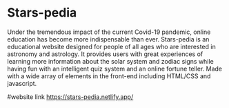 # Stars-pedia
Under the tremendous impact of the current Covid-19 pandemic, online education has become more indispensable than ever. Stars-pedia is an educational website designed for people of all ages who are interested in astronomy and astrology. It provides users with great experiences of learning more information about the solar system and zodiac signs while having fun with an intelligent quiz system and an online fortune teller. Made with a wide array of elements in the front-end including HTML/CSS and javascript.

#website link
https://stars-pedia.netlify.app/
